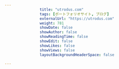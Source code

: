 ---
                title: "utrodus.com"
                tags: [ポートフォリオサイト, ブログ]
                externalUrl: "https://utrodus.com"
                weight: 781
                showDate: false
                showAuthor: false
                showReadingTime: false
                showEdit: false
                showLikes: false
                showViews: false
                layoutBackgroundHeaderSpace: false
                ---

